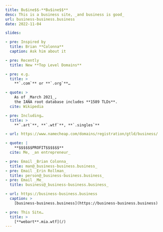 ```yaml
---
title: Bu$ine$$-**Bu$ine$$**
desc: This is a business site, _and business is good_
url: business-business.business
date: 2022-11-04

slides:

- pre: Inspired by
  title: Brian **Colonna**
  caption: Ask him about it

- pre: Recently
  title: New **Top Level Domains**

- pre: e.g.
  title: >
    **`.com`** or **`.org`**…

- quote: >
    As of _March 2021_,
    the IANA root database includes **1589 TLDs**.
  cite: Wikipedia

- pre: Including…
  title: >
    **`.art`**, **`.wtf`**, **`.singles`**

- url: https://www.namecheap.com/domains/registration/gtld/business/

- quote: |
    **$$$$$$PROFIT$$$$$$**
  cite: Me, _an entrepreneur_

- pre: Email _Brian Colonna_
  title: man@_business-business.business_
- pre: Email _Erin Rollman_
  title: person@_business-business.business_
- pre: Email _Me_
  title: business@_business-business.business_

- url: https://business-business.business
  caption: >
    [business-business.business](https://business-business.business)

- pre: This Site…
  title: >
    [**webart**.mia.wtf](/)
---
```

